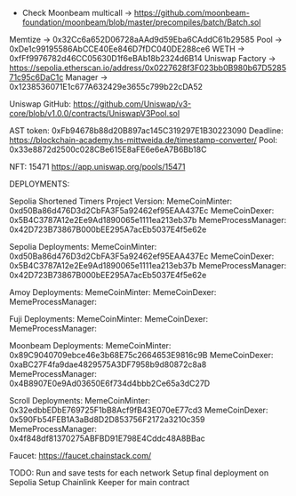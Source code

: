 -   Check Moonbeam multicall -> https://github.com/moonbeam-foundation/moonbeam/blob/master/precompiles/batch/Batch.sol

Memtize -> 0x32Cc6a652D06728aAAd9d59Eba6CAddC61b29585
Pool -> 0xDe1c99195586AbCCE40Ee846D7fDC040DE288ce6
WETH -> 0xfFf9976782d46CC05630D1f6eBAb18b2324d6B14
Uniswap Factory -> https://sepolia.etherscan.io/address/0x0227628f3F023bb0B980b67D528571c95c6DaC1c
Manager -> 0x1238536071E1c677A632429e3655c799b22cDA52

Uniswap GitHub: https://github.com/Uniswap/v3-core/blob/v1.0.0/contracts/UniswapV3Pool.sol

AST token: 0xFb94678b88d20B897ac145C319297E1B30223090
Deadline: https://blockchain-academy.hs-mittweida.de/timestamp-converter/
Pool: 0x33e8872d2500c028CBe615E8aFE6e6eA7B6Bb18C

NFT: 15471
https://app.uniswap.org/pools/15471

DEPLOYMENTS:

Sepolia Shortened Timers Project Version:
MemeCoinMinter: 0xd50Ba86d476D3d2CbFA3F5a92462ef95EAA437Ec
MemeCoinDexer: 0x5B4C3787A12e2Ee9Ad1890065e1111ea213eb37b
MemeProcessManager: 0x42D723B73867B000bEE295A7acEb5037E4f5e62e

Sepolia Deployments:
MemeCoinMinter: 0xd50Ba86d476D3d2CbFA3F5a92462ef95EAA437Ec
MemeCoinDexer: 0x5B4C3787A12e2Ee9Ad1890065e1111ea213eb37b
MemeProcessManager: 0x42D723B73867B000bEE295A7acEb5037E4f5e62e

Amoy Deployments:
MemeCoinMinter:
MemeCoinDexer:
MemeProcessManager:

Fuji Deployments:
MemeCoinMinter:
MemeCoinDexer:
MemeProcessManager:

Moonbeam Deployments:
MemeCoinMinter: 0x89C9040709ebce46e3b68E75c2664653E9816c9B
MemeCoinDexer: 0xaBC27F4fa9dae4829575A3DF7958b9d80872c8a8
MemeProcessManager: 0x4B8907E0e9Ad03650E6f734d4bbb2Ce65a3dC27D

Scroll Deployments:
MemeCoinMinter: 0x32edbbEDbE769725F1bB8Acf9fB43E070eE77cd3
MemeCoinDexer: 0x590Fb54FEB1A3aBd8D2D853756F2172a3210c359
MemeProcessManager: 0x4f848df81370275ABFBD91E798E4Cddc48A8BBac

Faucet:
https://faucet.chainstack.com/

TODO:
Run and save tests for each network
Setup final deployment on Sepolia
Setup Chainlink Keeper for main contract
